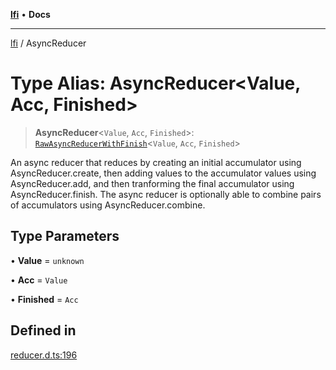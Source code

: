 [**lfi**](../readme.md) • **Docs**

---

[lfi](../globals.md) / AsyncReducer

# Type Alias: AsyncReducer\<Value, Acc, Finished\>

> **AsyncReducer**\<`Value`, `Acc`, `Finished`\>:
> [`RawAsyncReducerWithFinish`](RawAsyncReducerWithFinish.md)\<`Value`, `Acc`,
> `Finished`\>

An async reducer that reduces by creating an initial accumulator using
AsyncReducer.create, then adding values to the accumulator values using
AsyncReducer.add, and then tranforming the final accumulator using
AsyncReducer.finish. The async reducer is optionally able to combine pairs of
accumulators using AsyncReducer.combine.

## Type Parameters

• **Value** = `unknown`

• **Acc** = `Value`

• **Finished** = `Acc`

## Defined in

[reducer.d.ts:196](https://github.com/TomerAberbach/lfi/blob/c9ef1bf4d1040d7f49c52b70b358c019e55f524d/src/operations/reducer.d.ts#L196)
